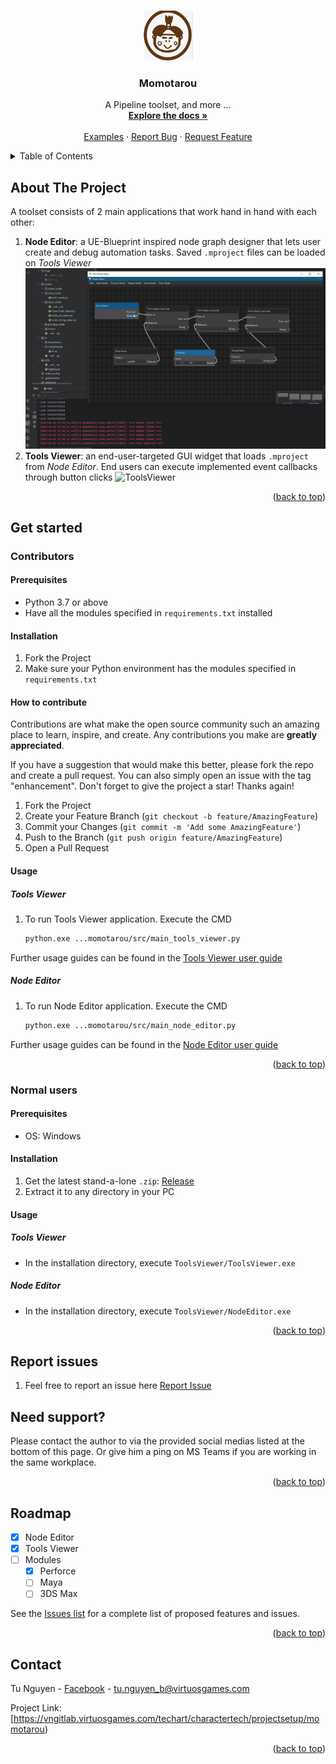 <a name="readme-top"></a>

<!-- PROJECT LOGO -->
<br />
<div align="center">
  <a href="https://vngitlab.virtuosgames.com/techart/charactertech/projectsetup/momotarou">
    <img src="src/docs/source/_static/logo_square.png" alt="Logo" width="80" height="80">
  </a>

<h3 align="center">Momotarou</h3>
  <p align="center">
    A Pipeline toolset, and more ...
    <br />
    <a href="https://vngitlab.virtuosgames.com/techart/charactertech/projectsetup/momotarou/-/tree/main/src/docs/source"><strong>Explore the docs »</strong></a>
    <br />
    <br />
    <a href="https://vngitlab.virtuosgames.com/techart/charactertech/projectsetup/momotarou/-/tree/main/examples">Examples</a>
    ·
    <a href="https://vngitlab.virtuosgames.com/techart/charactertech/projectsetup/momotarou/issues/new">Report Bug</a>
    ·
    <a href="https://vngitlab.virtuosgames.com/techart/charactertech/projectsetup/momotarou/issues/">Request Feature</a>
  </p>
</div>



<!-- TABLE OF CONTENTS -->
<details>
  <summary>Table of Contents</summary>
  <ol>
    <li>
      <a href="#about-the-project">About The Project</a>
    </li>
    <li>
      <a href="#get-started">Get Started</a>
      <ul>
        <li><a href="#contributors">Contributors</a></li>
        <li><a href="#normal-users">Normal users</a></li>
      </ul>
    </li>
    <li>
      <a href="#report-issues">Report issues</a>
    </li>
    <li>
      <a href="#need-support">Need support?</a>
    </li>
    <li>
      <a href="#roadmap">Roadmap</a>
    </li>
    <li>
      <a href="#contact">Contact</a>
    </li>
  </ol>
</details>


<!-- ABOUT THE PROJECT -->
## About The Project

A toolset consists of 2 main applications that work hand in hand with each other:
1. **Node Editor**: a UE-Blueprint inspired node graph designer that lets user create and debug automation tasks. 
Saved `.mproject` files can be loaded on *Tools Viewer*
![NodeEditor](src/docs/source/images/node_editor_demo.gif)
2. **Tools Viewer**: an end-user-targeted GUI widget that loads `.mproject` from *Node Editor*. End users can execute
implemented event callbacks through button clicks
![ToolsViewer](src/docs/source/images/tools_viewer_demo.gif)
<p align="right">(<a href="#readme-top">back to top</a>)</p>

<!-- GET STARTED -->
## Get started

<!-- CONTRIBUTORS -->
### Contributors

#### Prerequisites
* Python 3.7 or above
* Have all the modules specified in `requirements.txt` installed

#### Installation

1. Fork the Project
2. Make sure your Python environment has the modules specified in `requirements.txt`


#### How to contribute

Contributions are what make the open source community such an amazing place to learn, inspire, and create. Any contributions you make are **greatly appreciated**.

If you have a suggestion that would make this better, please fork the repo and create a pull request. You can also simply open an issue with the tag "enhancement".
Don't forget to give the project a star! Thanks again!

1. Fork the Project
2. Create your Feature Branch (`git checkout -b feature/AmazingFeature`)
3. Commit your Changes (`git commit -m 'Add some AmazingFeature'`)
4. Push to the Branch (`git push origin feature/AmazingFeature`)
5. Open a Pull Request

#### Usage

##### Tools Viewer
1. To run Tools Viewer application. Execute the CMD
    ```sh
    python.exe ...momotarou/src/main_tools_viewer.py 
    ```
Further usage guides can be found in the [Tools Viewer user guide](https://techart.vngitpages.virtuosgames.com/charactertech/projectsetup/momotarou/content/ToolsViewer.html)
##### Node Editor
1. To run Node Editor application. Execute the CMD
    ```sh
    python.exe ...momotarou/src/main_node_editor.py 
    ```
Further usage guides can be found in the [Node Editor user guide](https://techart.vngitpages.virtuosgames.com/charactertech/projectsetup/momotarou/content/NodeEditor.html)
<p align="right">(<a href="#readme-top">back to top</a>)</p>


<!-- NORMAL USERS -->
### Normal users

#### Prerequisites
* OS: Windows

#### Installation
1. Get the latest stand-a-lone `.zip`: [Release](https://vngitlab.virtuosgames.com/techart/charactertech/projectsetup/momotarou/-/releases)
2. Extract it to any directory in your PC

#### Usage

##### Tools Viewer
* In the installation directory, execute `ToolsViewer/ToolsViewer.exe`
##### Node Editor
* In the installation directory, execute `ToolsViewer/NodeEditor.exe`
<p align="right">(<a href="#readme-top">back to top</a>)</p>


<!-- REPORT ISSUES -->
## Report issues
1. Feel free to report an issue here [Report Issue](https://vngitlab.virtuosgames.com/techart/charactertech/projectsetup/momotarou/issues/new)


<!-- NEED SUPPORTS -->
## Need support?
Please contact the author to via the provided social medias listed at the bottom of this page. Or give him a ping on MS Teams
if you are working in the same workplace.

<p align="right">(<a href="#readme-top">back to top</a>)</p>

<!-- ROADMAP -->
## Roadmap

- [X] Node Editor
- [X] Tools Viewer
- [ ] Modules
    - [X] Perforce
    - [ ] Maya
    - [ ] 3DS Max

See the [Issues list](https://vngitlab.virtuosgames.com/techart/charactertech/projectsetup/momotarou/issues) for a 
complete list of proposed features and issues.
<p align="right">(<a href="#readme-top">back to top</a>)</p>

<!-- CONTACT -->
## Contact

Tu Nguyen - [Facebook](https://www.facebook.com/nguyenanh.tuantu) - tu.nguyen_b@virtuosgames.com

Project Link: [https://vngitlab.virtuosgames.com/techart/charactertech/projectsetup/momotarou)

<p align="right">(<a href="#readme-top">back to top</a>)</p>

